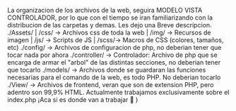 La organizacion de los archivos de la web, seguira MODELO VISTA CONTROLADOR, por lo que con el tiempo se iran familiarizando con la distribucion de las carpetas y demas.
Les dejo una Breve descripcion.
./Assets/
           |     /css/ -> Archivos css de toda la web
           |    /img/ -> Recursos de imagen
           |    /js/     -> Scripts de JS
           |    /scss/-> Macros de CSS (colores, tamaños, etc)
./config/           -> Archivos de configuracion de php, no deberian tener que tocar nada por ahora
./controller/     -> Controlador: Archivo de php que se encarga de armar el "arbol" de las distintas secciones, no deberian tener que tocarlo
./models/         -> Archivos donde se guardaran las funciones necesarias para el comando de la web, es todo PHP. No deberian tocarlo 
./View/             ->  Archivos de frontend, veran que son de extension PHP, pero adentro son 99,9% HTML. Actualmente trabajamos exclusivamente sobre el index.php ¡Aca si es donde van a trabajar 🤣 )